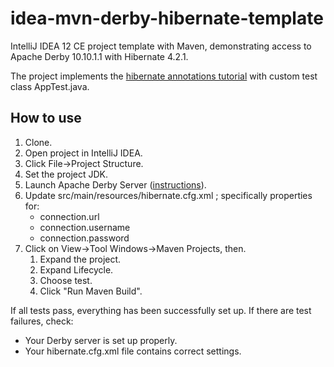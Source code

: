 # idea-mvn-derby-hibernate-template #

IntelliJ IDEA 12 CE project template with Maven, demonstrating access to Apache Derby 10.10.1.1 with Hibernate 4.2.1.

The project implements the [hibernate annotations tutorial][1] with custom test class AppTest.java.

[1]:http://docs.jboss.org/hibernate/orm/3.6/quickstart/en-US/html/hibernate-gsg-tutorial-annotations.html

## How to use ##

1. Clone.
1. Open project in IntelliJ IDEA.
1. Click File->Project Structure.
1. Set the project JDK.
1. Launch Apache Derby Server ([instructions][2]).
1. Update src/main/resources/hibernate.cfg.xml ; specifically properties for:
   * connection.url
   * connection.username
   * connection.password
1. Click on View->Tool Windows->Maven Projects, then.
   1. Expand the project.
   1. Expand Lifecycle.
   1. Choose test.
   1. Click "Run Maven Build".

If all tests pass, everything has been successfully set up. If there are test failures, check:

* Your Derby server is set up properly.
* Your hibernate.cfg.xml file contains correct settings.

[2]:http://db.apache.org/derby/docs/10.10/adminguide/tadmincbdjhhfd.html
